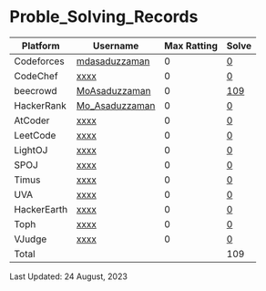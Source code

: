 # Proble_Solving_Records

| Platform | Username | Max Ratting | Solve |
| -- | -------- | ----------- | ----- |
| Codeforces | [mdasaduzzaman](https://codeforces.com/profile/mdasaduzzaman)| 0 | [0]() |
| CodeChef | [xxxx]() | 0 | [0]() |
| beecrowd | [MoAsaduzzaman](https://www.beecrowd.com.br/judge/en/profile/875460) | 0 | [109](https://github.com/MoAsaduzzaman/Probelm_Solving_beecrowd) |
| HackerRank | [Mo_Asaduzzaman](https://www.hackerrank.com/md35_858) | 0 | [0]() |
| AtCoder | [xxxx]() | 0 | [0]() |
| LeetCode | [xxxx]() | 0 | [0]() |
| LightOJ | [xxxx]() | 0 | [0]() |
| SPOJ | [xxxx]() | 0 | [0]() |  
| Timus | [xxxx]() | 0 | [0]() |
| UVA | [xxxx]() | 0 | [0]() |
| HackerEarth | [xxxx]() | 0 | [0]() |
| Toph | [xxxx]() | 0 | [0]() |
| VJudge | [xxxx]() | 0 | [0]() |
| Total |  |  | 109 |

Last Updated: 24 August, 2023

